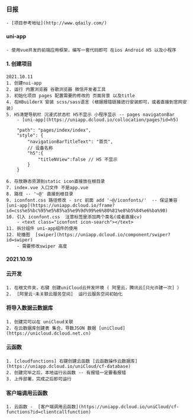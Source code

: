 ### 日报
	- [项目参考地址](http://www.qdaily.com/)
#### uni-app
	- 使用vue开发的前端应用框架，编写一套代码即可 在ios Android H5 以及小程序
#### 1. 创建项目
	2021.10.11
	1. 创建nui-app
	2. 运行 内置浏览器 谷歌浏览器 微信开发者工具
	3. 初始化项目 pages 配置需要的修改的 页面背景 以及title
	4. 在HBuilderX 安装 scss/sass语言 (根据报错链接进行安装即可，或者直接到官网安装)
	5. H5清楚导航栏 沉浸式状态栏 H5不显示 小程序显示 -- pages navigatonBar
		- [uni-app](https://uniapp.dcloud.io/collocation/pages?id=h5)
		
		"path": "pages/index/index",
		"style": {
			"navigationBarTitleText": "首页",
			// 设备名称
			"h5":{
				"titleNView":false // H5 不显示
			}
		}
		
	6. 存放静态资源到static icon直接放在根目录
	7. index.vue 入口文件 不是app.vue
	8. 路径 -- '~@' 直接到根目录
	9. iconfont.css 路径修改 - src 前面 add '~@/iconfonts/'  -- 保证兼容 [uni-app](https://uniapp.dcloud.io/frame?id=css%e5%bc%95%e5%85%a5%e9%9d%99%e6%80%81%e8%b5%84%e6%ba%90)
	10. 引入 iconfont.css  注意标签是添加两个类名(或者直接cv)
		- <text class="iconfont icon-search"></text>
	11. 拆分组件 uni-app组件的使用
	12. 轮播图  [swiper](https://uniapp.dcloud.io/component/swiper?id=swiper)
		- 需要修改swiper 高度
#### 2021.10.19
#### 云开发
	1. 在根文件夹，右键 创建uniCloud云开发环境 ( 阿里云，腾讯云[只允许建一次] ）
	2.  [阿里云·未关联云服务空间]  运行云服务空间初始化
#### 将导入数据云数据库
	1. 创建完可以在 uniCloud关联
	2. 在云数据库创建表 集合，导数JSON 数据 [uniCloud](https://unicloud.dcloud.net.cn)
#### 云函数 
	1. [cloudfunctions] 右键创建云函数 [云函数操作云数据库](https://uniapp.dcloud.io/uniCloud/cf-database)
	2. 创建完毕之后，本地运行云函数 -- 有报错一定要看报错
	3. 上传部署，完成之后即可运行
#### 客户端调用云函数
	1. 云函数 -  [客户端调用云函数](https://uniapp.dcloud.io/uniCloud/cf-functions?id=clientcallfunction)